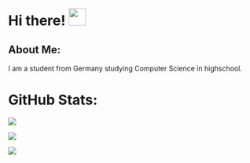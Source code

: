 # Hi there! <img src="https://github.com/TheDudeThatCode/TheDudeThatCode/blob/master/Assets/Hi.gif" width="35" />
## About Me:
I am a student from Germany studying Computer Science in highschool. 

#  GitHub Stats:
![](https://github-readme-stats.vercel.app/apiusername=WaMathias&theme=react&hide_border=false&include_all_commits=true&count_private=true)<br/>

![](https://github-readme-streak-stats.herokuapp.com/?user=WaMathias&theme=react&hide_border=false)<br/>

![](https://github-readme-stats.vercel.app/api/top-langs/?username=WaMathias&theme=react&hide_border=false&include_all_commits=true&count_private=true&layout=compact)
